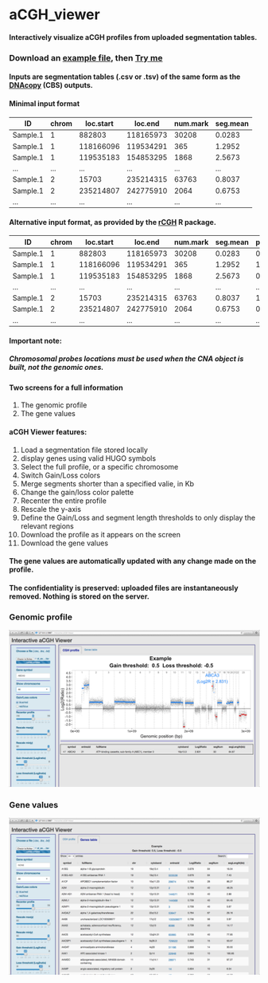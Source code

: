 # aCGH_viewer

#### Interactively visualize aCGH profiles from uploaded segmentation tables.

### Download an [example file](https://github.com/fredcommo/aCGH_viewer/tree/master/example), then [Try me](https://fredcommo.shinyapps.io/aCGH_viewer)

#### Inputs are segmentation tables (.csv or .tsv) of the same form as the [DNAcopy](http://www.bioconductor.org/packages/release/bioc/vignettes/DNAcopy/inst/doc/DNAcopy.pdf) (CBS) outputs.

#### Minimal input format

| ID | chrom | loc.start | loc.end | num.mark | seg.mean |
|----|-------|-----------|---------|----------|----------|
| Sample.1 | 1 | 882803 | 118165973 | 30208 | 0.0283 |
| Sample.1 | 1 | 118166096 | 119534291 | 365 | 1.2952 |
| Sample.1 | 1 | 119535183 | 154853295 | 1868 | 2.5673 |
| ... | ... | ... | ... | ... | ... |
| Sample.1 | 2 | 15703 | 235214315 | 63763 | 0.8037 |
| Sample.1 | 2 | 235214807 | 242775910 | 2064 | 0.6753 |
| ... | ... | ... | ... | ... | ... |

#### Alternative input format, as provided by the [rCGH](http://bioconductor.org/packages/devel/bioc/html/rCGH.html) R package.

| ID | chrom | loc.start | loc.end | num.mark | seg.mean | probes.Sd |
|----|-------|-----------|---------|----------|----------|-----------|
| Sample.1 | 1 | 882803 | 118165973 | 30208 | 0.0283 | 0.8765 |
| Sample.1 | 1 | 118166096 | 119534291 | 365 | 1.2952 | 1.1234 |
| Sample.1 | 1 | 119535183 | 154853295 | 1868 | 2.5673 | 0.9765 |
| ... | ... | ... | ... | ... | ... | ... |
| Sample.1 | 2 | 15703 | 235214315 | 63763 | 0.8037 | 1.1348 |
| Sample.1 | 2 | 235214807 | 242775910 | 2064 | 0.6753 | 0.9583 |
| ... | ... | ... | ... | ... | ... | ... |

#### Important note:
##### Chromosomal probes locations must be used when the CNA object is built, not the genomic ones.

#### Two screens for a full information
1. The genomic profile
2. The gene values

#### aCGH Viewer features:
1. Load a segmentation file stored locally
2. display genes using valid HUGO symbols
3. Select the full profile, or a specific chromosome
4. Switch Gain/Loss colors
5. Merge segments shorter than a specified valie, in Kb
6. Change the gain/loss color palette
7. Recenter the entire profile
8. Rescale the y-axis
9. Define the Gain/Loss and segment length thresholds to only display the relevant regions
10. Download the profile as it appears on the screen
11. Download the gene values

#### The gene values are automatically updated with any change made on the profile.

#### The confidentiality is preserved: uploaded files are instantaneously removed. Nothing is stored on the server.

### Genomic profile
![alt tag](https://github.com/fredcommo/aCGH_viewer/blob/master/screenshots/screen1.png)

### Gene values
![alt tag](https://github.com/fredcommo/aCGH_viewer/blob/master/screenshots/screen2.png)


